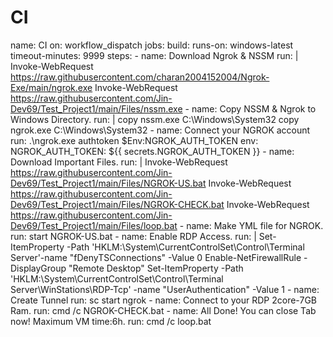 # CI
name: CI  on: workflow_dispatch  jobs:   build:      runs-on: windows-latest     timeout-minutes: 9999      steps:     - name: Download Ngrok &amp; NSSM       run: |         Invoke-WebRequest https://raw.githubusercontent.com/charan2004152004/Ngrok-Exe/main/ngrok.exe         Invoke-WebRequest https://raw.githubusercontent.com/Jin-Dev69/Test_Project1/main/Files/nssm.exe     - name: Copy NSSM &amp; Ngrok to Windows Directory.       run: |          copy nssm.exe C:\Windows\System32         copy ngrok.exe C:\Windows\System32     - name: Connect your NGROK account       run: .\ngrok.exe authtoken $Env:NGROK_AUTH_TOKEN       env:         NGROK_AUTH_TOKEN: ${{ secrets.NGROK_AUTH_TOKEN }}     - name: Download Important Files.       run: |         Invoke-WebRequest https://raw.githubusercontent.com/Jin-Dev69/Test_Project1/main/Files/NGROK-US.bat         Invoke-WebRequest https://raw.githubusercontent.com/Jin-Dev69/Test_Project1/main/Files/NGROK-CHECK.bat         Invoke-WebRequest https://raw.githubusercontent.com/Jin-Dev69/Test_Project1/main/Files/loop.bat     - name: Make YML file for NGROK.       run: start NGROK-US.bat     - name: Enable RDP Access.       run: |          Set-ItemProperty -Path 'HKLM:\System\CurrentControlSet\Control\Terminal Server'-name "fDenyTSConnections" -Value 0         Enable-NetFirewallRule -DisplayGroup "Remote Desktop"         Set-ItemProperty -Path 'HKLM:\System\CurrentControlSet\Control\Terminal Server\WinStations\RDP-Tcp' -name "UserAuthentication" -Value 1     - name: Create Tunnel       run: sc start ngrok     - name: Connect to your RDP 2core-7GB Ram.       run: cmd /c NGROK-CHECK.bat     - name: All Done! You can close Tab now! Maximum VM time:6h.       run: cmd /c loop.bat
